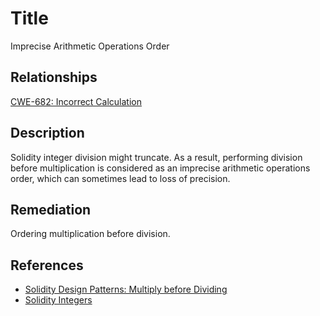 # Title 
Imprecise Arithmetic Operations Order

## Relationships 
[CWE-682: Incorrect Calculation](https://cwe.mitre.org/data/definitions/682.html)

## Description 
Solidity integer division might truncate. As a result, performing division before multiplication is considered as an imprecise arithmetic operations order, which can sometimes lead to loss of precision.

## Remediation
Ordering multiplication before division.

## References 
* [Solidity Design Patterns: Multiply before Dividing](https://soliditydeveloper.com/solidity-design-patterns-multiply-before-dividing)
* [Solidity Integers](https://docs.soliditylang.org/en/latest/types.html#integers)
